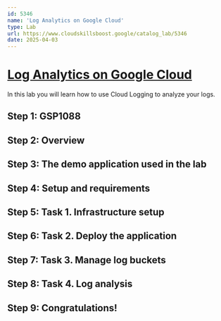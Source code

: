 ```yaml
---
id: 5346
name: 'Log Analytics on Google Cloud'
type: Lab
url: https://www.cloudskillsboost.google/catalog_lab/5346
date: 2025-04-03
---
```


# [Log Analytics on Google Cloud](https://www.cloudskillsboost.google/catalog_lab/5346)

In this lab you will learn how to use Cloud Logging to analyze your logs.

## Step 1: GSP1088

## Step 2: Overview

## Step 3: The demo application used in the lab

## Step 4: Setup and requirements

## Step 5: Task 1. Infrastructure setup

## Step 6: Task 2. Deploy the application

## Step 7: Task 3. Manage log buckets

## Step 8: Task 4. Log analysis

## Step 9: Congratulations!
